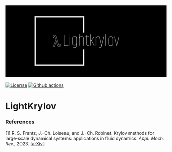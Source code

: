 <img src="imgs/logo-white.png" style="align:center; width:512px" />

[![License](https://img.shields.io/badge/License-BSD_3--Clause-blue.svg)](https://opensource.org/licenses/BSD-3-Clause)
[![Github actions](https://github.com/nekStab/LightKrylov/actions/workflows/gcc.yml/badge.svg?event=push)](https://github.com/nekStab/LightKrylov/actions)

# LightKrylov

### References

[1] R. S. Frantz, J.-Ch. Loiseau, and J.-Ch. Robinet. Krylov methods for large-scale dynamical systems: applications in fluid dynamics. *Appl. Mech. Rev.*, 2023. [[arXiv]](https://arxiv.org/abs/2301.12940)
